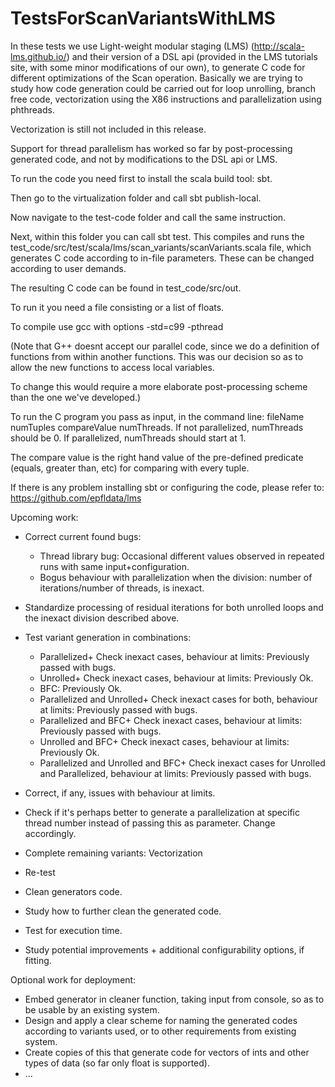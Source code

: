 # TestsForScanVariantsWithLMS

In these tests we use Light-weight modular staging (LMS) (http://scala-lms.github.io/) and their version of a DSL api (provided in the LMS tutorials site, with some minor modifications of our own), to generate C code for different optimizations of the Scan operation. Basically we are trying to study how code generation could be carried out for loop unrolling, branch free code, vectorization using the X86 instructions and parallelization using phthreads.

Vectorization is still not included in this release.

Support for thread parallelism has worked so far by post-processing generated code, and not by modifications to the DSL api or LMS.

To run the code you need first to install the scala build tool: sbt.

Then go to the virtualization folder and call sbt publish-local. 

Now navigate to the test-code folder and call the same instruction. 

Next, within this folder you can call sbt test. This compiles and runs the test_code/src/test/scala/lms/scan_variants/scanVariants.scala file, which generates C code according to in-file parameters. These can be changed according to user demands.

The resulting C code can be found in test_code/src/out.

To run it you need a file consisting or a list of floats.

To compile use gcc with options -std=c99 -pthread 

(Note that G++ doesnt accept our parallel code, since we do a definition of functions from within another functions. This was our decision so as to allow the new functions to access local variables. 

To change this would require a more elaborate post-processing scheme than the one we've developed.)

To run the C program you pass as input, in the command line: fileName numTuples compareValue numThreads. If not parallelized, numThreads should be 0. If parallelized, numThreads should start at 1.

The compare value is the right hand value of the pre-defined predicate (equals, greater than, etc) for comparing with every tuple.

If there is any problem installing sbt or configuring the code, please refer to: https://github.com/epfldata/lms

Upcoming work:
- Correct current found bugs:
  - Thread library bug: Occasional different values observed in repeated runs with same input+configuration.
  - Bogus behaviour with parallelization when the division: number of iterations/number of threads, is inexact.
- Standardize processing of residual iterations for both unrolled loops and the inexact division described above.

- Test variant generation in combinations: 
  - Parallelized+ Check inexact cases, behaviour at limits: Previously passed with bugs.
  - Unrolled+ Check inexact cases, behaviour at limits: Previously Ok.
  - BFC: Previously Ok.
  - Parallelized and Unrolled+ Check inexact cases for both, behaviour at limits: Previously passed with bugs.
  - Parallelized and BFC+ Check inexact cases, behaviour at limits: Previously passed with bugs.
  - Unrolled and BFC+ Check inexact cases, behaviour at limits: Previously Ok.
  - Parallelized and Unrolled and BFC+ Check inexact cases for Unrolled and Parallelized, behaviour at limits: Previously passed with bugs.

- Correct, if any, issues with behaviour at limits.

- Check if it's perhaps better to generate a parallelization at specific thread number instead of passing this as parameter. Change accordingly.
- Complete remaining variants: Vectorization
- Re-test
- Clean generators code.
- Study how to further clean the generated code.
- Test for execution time.
- Study potential improvements + additional configurability options, if fitting. 

Optional work for deployment:
- Embed generator in cleaner function, taking input from console, so as to be usable by an existing system.
- Design and apply a clear scheme for naming the generated codes according to variants used, or to other requirements from existing system.
- Create copies of this that generate code for vectors of ints and other types of data (so far only float is supported).
- ...

